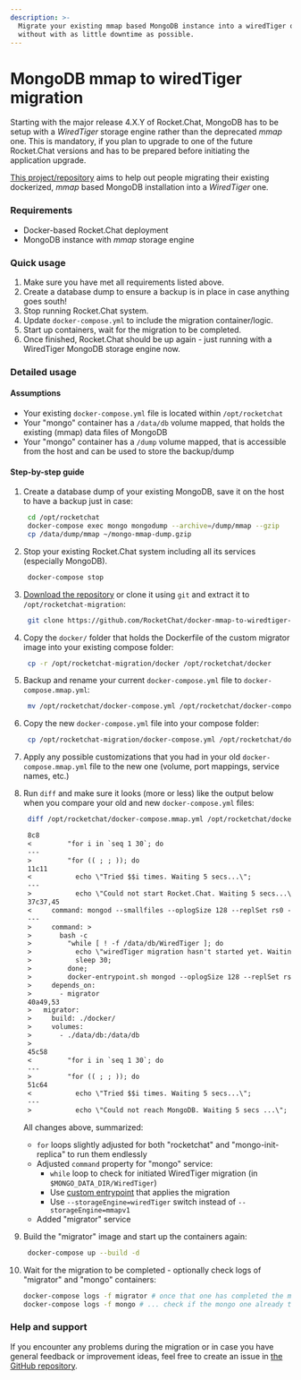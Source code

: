 ```yaml
---
description: >-
  Migrate your existing mmap based MongoDB instance into a wiredTiger one
  without with as little downtime as possible.
---
```


# MongoDB mmap to wiredTiger migration

Starting with the major release 4.X.Y of Rocket.Chat, MongoDB has to be setup with a _WiredTiger_ storage engine rather than the deprecated _mmap_ one. This is mandatory, if you plan to upgrade to one of the future Rocket.Chat versions and has to be prepared before initiating the application upgrade.

[This project/repository](https://github.com/RocketChat/docker-mmap-to-wiredtiger-migration) aims to help out people migrating their existing dockerized, _mmap_ based MongoDB installation into a _WiredTiger_ one.

### Requirements

* Docker-based Rocket.Chat deployment
* MongoDB instance with _mmap_ storage engine

### Quick usage

1. Make sure you have met all requirements listed above.
2. Create a database dump to ensure a backup is in place in case anything goes south!
3. Stop running Rocket.Chat system.
4. Update `docker-compose.yml` to include the migration container/logic.
5. Start up containers, wait for the migration to be completed.
6. Once finished, Rocket.Chat should be up again - just running with a WiredTiger MongoDB storage engine now.

### Detailed usage

#### Assumptions

* Your existing `docker-compose.yml` file is located within `/opt/rocketchat`
* Your "mongo" container has a `/data/db` volume mapped, that holds the existing (mmap) data files of MongoDB
* Your "mongo" container has a `/dump` volume mapped, that is accessible from the host and can be used to store the backup/dump

#### Step-by-step guide

1.  Create a database dump of your existing MongoDB, save it on the host to have a backup just in case:

    ```bash
     cd /opt/rocketchat
     docker-compose exec mongo mongodump --archive=/dump/mmap --gzip
     cp /data/dump/mmap ~/mongo-mmap-dump.gzip
    ```
2.  Stop your existing Rocket.Chat system including all its services (especially MongoDB).

    ```bash
     docker-compose stop
    ```
3.  [Download the repository](https://github.com/RocketChat/docker-mmap-to-wiredtiger-migration/archive/main.zip) or clone it using `git` and extract it to `/opt/rocketchat-migration`:

    ```bash
     git clone https://github.com/RocketChat/docker-mmap-to-wiredtiger-migration /opt/rocketchat-migration
    ```
4.  Copy the `docker/` folder that holds the Dockerfile of the custom migrator image into your existing compose folder:

    ```bash
     cp -r /opt/rocketchat-migration/docker /opt/rocketchat/docker
    ```
5.  Backup and rename your current `docker-compose.yml` file to `docker-compose.mmap.yml`:

    ```bash
     mv /opt/rocketchat/docker-compose.yml /opt/rocketchat/docker-compose.mmap.yml
    ```
6.  Copy the new `docker-compose.yml` file into your compose folder:

    ```bash
     cp /opt/rocketchat-migration/docker-compose.yml /opt/rocketchat/docker-compose.yml
    ```
7. Apply any possible customizations that you had in your old `docker-compose.mmap.yml` file to the new one (volume, port mappings, service names, etc.)
8.  Run `diff` and make sure it looks (more or less) like the output below when you compare your old and new `docker-compose.yml` files:

    ```bash
     diff /opt/rocketchat/docker-compose.mmap.yml /opt/rocketchat/docker-compose.yml
    ```

    ```diff
     8c8
     <         "for i in `seq 1 30`; do
     ---
     >         "for (( ; ; )); do
     11c11
     <           echo \"Tried $$i times. Waiting 5 secs...\";
     ---
     >           echo \"Could not start Rocket.Chat. Waiting 5 secs...\";
     37c37,45
     <     command: mongod --smallfiles --oplogSize 128 --replSet rs0 --storageEngine=mmapv1
     ---
     >     command: >
     >       bash -c
     >         "while [ ! -f /data/db/WiredTiger ]; do
     >           echo \"wiredTiger migration hasn't started yet. Waiting 30 secs...\";
     >           sleep 30;
     >         done;
     >         docker-entrypoint.sh mongod --oplogSize 128 --replSet rs0 --storageEngine=wiredTiger;"
     >     depends_on:
     >       - migrator
     40a49,53
     >   migrator:
     >     build: ./docker/
     >     volumes:
     >       - ./data/db:/data/db
     >
     45c58
     <         "for i in `seq 1 30`; do
     ---
     >         "for (( ; ; )); do
     51c64
     <           echo \"Tried $$i times. Waiting 5 secs...\";
     ---
     >           echo \"Could not reach MongoDB. Waiting 5 secs ...\";
    ```

    All changes above, summarized:

    * `for` loops slightly adjusted for both "rocketchat" and "mongo-init-replica" to run them endlessly
    * Adjusted `command` property for "mongo" service:
      * `while` loop to check for initiated WiredTiger migration (in `$MONGO_DATA_DIR/WiredTiger`)
      * Use [custom entrypoint](https://github.com/RocketChat/docker-mmap-to-wiredtiger-migration/blob/main/docker/entrypoint.sh) that applies the migration
      * Use `--storageEngine=wiredTiger` switch instead of `--storageEngine=mmapv1`
    * Added "migrator" service
9.  Build the "migrator" image and start up the containers again:

    ```bash
     docker-compose up --build -d
    ```
10. Wait for the migration to be completed - optionally check logs of "migrator" and "mongo" containers:

    ```bash
    docker-compose logs -f migrator # once that one has completed the migration ...
    docker-compose logs -f mongo # ... check if the mongo one already took over
    ```

### Help and support

If you encounter any problems during the migration or in case you have general feedback or improvement ideas, feel free to create an issue in [the GitHub repository](https://github.com/RocketChat/docker-mmap-to-wiredtiger-migration).

